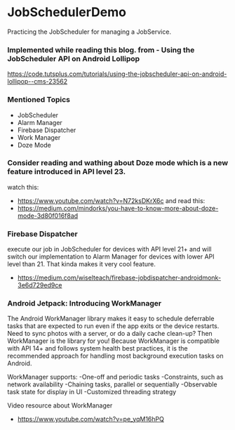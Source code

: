 # JobSchedulerDemo
Practicing the JobScheduler for managing a JobService.

### Implemented while reading this blog. from - Using the JobScheduler API on Android Lollipop
https://code.tutsplus.com/tutorials/using-the-jobscheduler-api-on-android-lollipop--cms-23562

### Mentioned Topics
- JobScheduler
- Alarm Manager
- Firebase Dispatcher
- Work Manager
- Doze Mode

### Consider reading and wathing about Doze mode which is a new feature introduced in API level 23.
watch this:
- https://www.youtube.com/watch?v=N72ksDKrX6c
and read this:
- https://medium.com/mindorks/you-have-to-know-more-about-doze-mode-3d80f016f8ad

### Firebase Dispatcher
execute our job in JobScheduler for devices with API level 21+ and will switch our implementation to Alarm Manager for devices with lower API level than 21. That kinda makes it very cool feature.

- https://medium.com/wiselteach/firebase-jobdispatcher-androidmonk-3e6d729ed9ce

### Android Jetpack: Introducing WorkManager
The Android WorkManager library makes it easy to schedule deferrable tasks that are expected to run even if the app exits or the device restarts. Need to sync photos with a server, or do a daily cache clean-up? Then WorkManager is the library for you! Because WorkManager is compatible with API 14+ and follows system health best practices, it is the recommended approach for handling most background execution tasks on Android.

WorkManager supports:
-One-off and periodic tasks
-Constraints, such as network availability
-Chaining tasks, parallel or sequentially
-Observable task state for display in UI
-Customized threading strategy

Video resource about WorkManager
- https://www.youtube.com/watch?v=pe_yqM16hPQ
